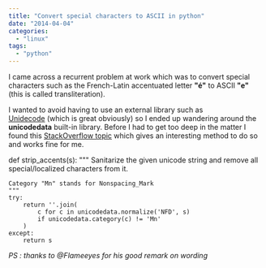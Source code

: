 ```yaml
---
title: "Convert special characters to ASCII in python"
date: "2014-04-04"
categories: 
  - "linux"
tags: 
  - "python"
---
```


I came across a recurrent problem at work which was to convert special characters such as the French-Latin accentuated letter **"é"** to ASCII **"e"** (this is called transliteration).

I wanted to avoid having to use an external library such as [Unidecode](https://pypi.python.org/pypi/Unidecode/) (which is great obviously) so I ended up wandering around the **unicodedata** built-in library. Before I had to get too deep in the matter I found this [StackOverflow topic](http://stackoverflow.com/questions/517923/what-is-the-best-way-to-remove-accents-in-a-python-unicode-string) which gives an interesting method to do so and works fine for me.

def strip_accents(s):
    """
    Sanitarize the given unicode string and remove all special/localized
    characters from it.

    Category "Mn" stands for Nonspacing_Mark
    """
    try:
        return ''.join(
            c for c in unicodedata.normalize('NFD', s)
            if unicodedata.category(c) != 'Mn'
        )
    except:
        return s

_PS : thanks to @Flameeyes for his good remark on wording_

